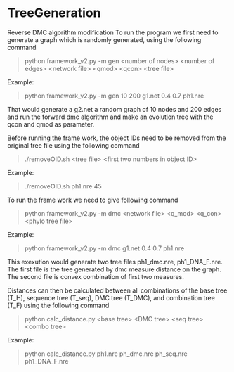 TreeGeneration
==============

Reverse DMC algorithm modification
To run the program we first need to 
generate a graph which is randomly 
generated, using the following command 

>python framework\_v2.py -m gen \<number of nodes\> \<number of edges\> \<network file\>  \<qmod\> \<qcon\> \<tree file\> 

Example: 

>python framework\_v2.py -m gen 10 200  g1.net 0.4 0.7 ph1.nre

That would generate a g2.net a random graph of 10 nodes
and 200 edges and run the forward dmc algorithm and make 
an evolution tree with the qcon and qmod as parameter. 

Before running the frame work, the object IDs need to be removed
from the original tree file using the following command

>./removeOID.sh \<tree file\> \<first two numbers in object ID\>

Example:

>./removeOID.sh ph1.nre 45

To run the frame work we need to give following command 

>python framework\_v2.py -m dmc \<network file\> \<q_mod\> \<q_con\> \<phylo tree file\>

Example: 

>python framework\_v2.py -m dmc g1.net 0.4 0.7 ph1.nre

This exexution would generate two tree files ph1\_dmc.nre,
ph1\_DNA\_F.nre. The first file is the tree generated by dmc measure
distance on the graph. The second file is convex combination 
of first two measures. 


Distances can then be calculated between all combinations of the base tree (T\_H),
sequence tree (T\_seq), DMC tree (T\_DMC), and combination tree (T\_F)
using the following command

>python calc\_distance.py \<base tree\> \<DMC tree\> \<seq tree\> \<combo tree\>

Example:

>python calc\_distance.py ph1.nre ph\_dmc.nre ph\_seq.nre ph1\_DNA\_F.nre



